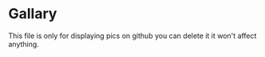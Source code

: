 # Gallary

This file is only for displaying pics on github you can delete it it won't affect anything.